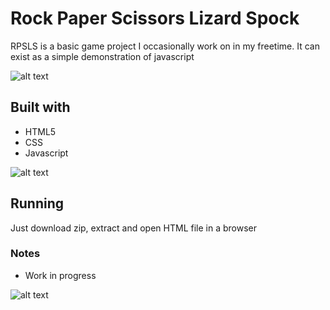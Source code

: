 # Rock Paper Scissors Lizard Spock

RPSLS is a basic game project I occasionally work on in my freetime. It can exist as a simple demonstration of javascript

![alt text](https://i.ibb.co/W5nr0Kd/Screenshot1.png "Home screen")

## Built with

* HTML5
* CSS
* Javascript

![alt text](https://i.ibb.co/TY9HCvT/Screenshot2.png "Battle screen")

## Running

Just download zip, extract and open HTML file in a browser

### Notes

* Work in progress

![alt text](https://i.ibb.co/vw3Y4Lm/Screenshot3.png "Result screen")
